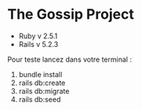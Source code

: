 # The Gossip Project

* Ruby v 2.5.1
* Rails v 5.2.3

Pour teste lancez dans votre terminal : 
1. bundle install
2. rails db:create
3. rails db:migrate
4. rails db:seed

